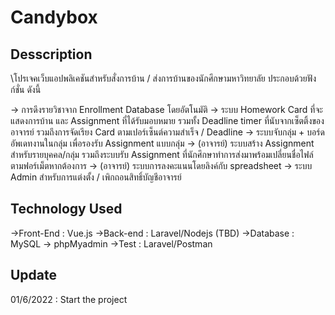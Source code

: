# Candybox

## Desscription

\\โปรเจคเว็บแอปพลิเคชันสำหรับสั่งการบ้าน / ส่งการบ้านของนักศึกษามหาวิทยาลัย ประกอบด้วยฟังก์ชั่น ดังนี้

\-> การดึงรายวิชาจาก Enrollment Database โดยอัตโนมัติ
\-> ระบบ Homework Card ที่จะแสดงการบ้าน และ Assignment ที่ได้รับมอบหมาย รวมทั้ง Deadline timer ที่นับจากเซ็ตติ้งของอาจารย์ รวมถึงการจัดเรียง Card ตามเปอร์เซ็นต์ความสำเร็จ / Deadline 
\-> ระบบจับกลุ่ม + บอร์ดอัพเดทงานในกลุ่ม เพื่อรองรับ Assignment แบบกลุ่ม
\-> (อาจารย์) ระบบสร้าง Assignment สำหรับรายบุคคล/กลุ่ม รวมถึงระบบรับ Assignment ที่นักศึกษาทำการส่งมาพร้อมเปลี่ยนชื่อไฟล์ตามฟอร์เม็ตหากต้องการ
\-> (อาจารย์) ระบบการลงคะแนนโดยลิงค์กับ spreadsheet 
\-> ระบบ Admin สำหรับการแต่งตั้ง / เพิกถอนสิทธิ์บัญชีอาจารย์ 

## Technology Used

\->Front-End : Vue.js
\->Back-end : Laravel/Nodejs (TBD)
\->Database : MySQL -> phpMyadmin
\->Test : Laravel/Postman


## Update

01/6/2022 : Start the project
